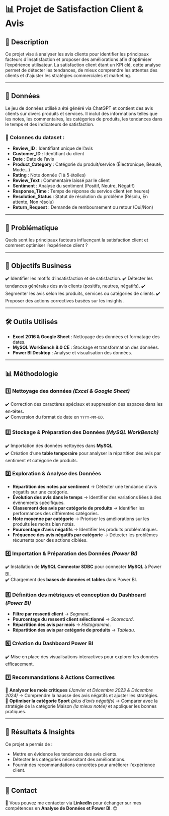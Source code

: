 # 📊 Projet de Satisfaction Client & Avis

## 📖 Description
Ce projet vise à analyser les avis clients pour identifier les principaux facteurs d’insatisfaction et proposer des améliorations afin d'optimiser l’expérience utilisateur. La satisfaction client étant un KPI clé, cette analyse permet de détecter les tendances, de mieux comprendre les attentes des clients et d'ajuster les stratégies commerciales et marketing.

---

## 📂 Données
Le jeu de données utilisé a été généré via ChatGPT et contient des avis clients sur divers produits et services. Il inclut des informations telles que les notes, les commentaires, les catégories de produits, les tendances dans le temps et des indicateurs de satisfaction.

### **📌 Colonnes du dataset :**
- **Review_ID** : Identifiant unique de l’avis
- **Customer_ID** : Identifiant du client
- **Date** : Date de l’avis
- **Product_Category** : Catégorie du produit/service (Électronique, Beauté, Mode...)
- **Rating** : Note donnée (1 à 5 étoiles)
- **Review_Text** : Commentaire laissé par le client
- **Sentiment** : Analyse du sentiment (Positif, Neutre, Négatif)
- **Response_Time** : Temps de réponse du service client (en heures)
- **Resolution_Status** : Statut de résolution du problème (Résolu, En attente, Non résolu)
- **Return_Request** : Demande de remboursement ou retour (Oui/Non)

---

## 🎯 Problématique
Quels sont les principaux facteurs influençant la satisfaction client et comment optimiser l’expérience client ?

---

## 🎯 Objectifs Business
✔️ Identifier les motifs d’insatisfaction et de satisfaction.
✔️ Détecter les tendances générales des avis clients (positifs, neutres, négatifs).
✔️ Segmenter les avis selon les produits, services ou catégories de clients.
✔️ Proposer des actions correctives basées sur les insights.

---

## 🛠 Outils Utilisés
- **Excel 2016 & Google Sheet** : Nettoyage des données et formatage des dates.
- **MySQL WorkBench 8.0 CE** : Stockage et transformation des données.
- **Power BI Desktop** : Analyse et visualisation des données.

---

## 📊 Méthodologie

### **1️⃣ Nettoyage des données** *(Excel & Google Sheet)*
✔️ Correction des caractères spéciaux et suppression des espaces dans les en-têtes.  
✔️ Conversion du format de date en `YYYY-MM-DD`.  

### **2️⃣ Stockage & Préparation des Données** *(MySQL WorkBench)*
✔️ Importation des données nettoyées dans **MySQL**.  
✔️ Création d’une **table temporaire** pour analyser la répartition des avis par sentiment et catégorie de produits.

### **3️⃣ Exploration & Analyse des Données**
- **Répartition des notes par sentiment** → Détecter une tendance d'avis négatifs sur une catégorie.
- **Évolution des avis dans le temps** → Identifier des variations liées à des événements spécifiques.
- **Classement des avis par catégorie de produits** → Identifier les performances des différentes catégories.
- **Note moyenne par catégorie** → Prioriser les améliorations sur les produits les moins bien notés.
- **Pourcentage d’avis négatifs** → Identifier les produits problématiques.
- **Fréquence des avis négatifs par catégorie** → Détecter les problèmes récurrents pour des actions ciblées.

### **4️⃣ Importation & Préparation des Données** *(Power BI)*
✔️ Installation de **MySQL Connector SDBC** pour connecter **MySQL** à Power BI.  
✔️ Chargement des **bases de données et tables** dans Power BI.  

### **5️⃣ Définition des métriques et conception du Dashboard** *(Power BI)*
- **Filtre par ressenti client** → *Segment*.
- **Pourcentage du ressenti client sélectionné** → *Scorecard*.
- **Répartition des avis par mois** → *Histogramme*.
- **Répartition des avis par catégorie de produits** → *Tableau*.

### **6️⃣ Création du Dashboard Power BI**
✔️ Mise en place des visualisations interactives pour explorer les données efficacement.

### **7️⃣ Recommandations & Actions Correctives**
🔹 **Analyser les mois critiques** *(Janvier et Décembre 2023 & Décembre 2024)* → Comprendre la hausse des avis négatifs et ajuster les stratégies.  
🔹 **Optimiser la catégorie Sport** *(plus d’avis négatifs)* → Comparer avec la stratégie de la catégorie Maison *(la mieux notée)* et appliquer les bonnes pratiques.  

---

## 🚀 Résultats & Insights
Ce projet a permis de :
- Mettre en évidence les tendances des avis clients.
- Détecter les catégories nécessitant des améliorations.
- Fournir des recommandations concrètes pour améliorer l'expérience client.

---

## 📩 Contact
📧 Vous pouvez me contacter via **LinkedIn** pour échanger sur mes compétences en **Analyse de Données et Power BI**. 😊
